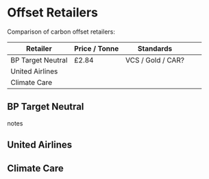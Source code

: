 # Offset Retailers

Comparison of carbon offset retailers:




| Retailer | Price / Tonne | Standards  |   |   |
|---|---|---|---|---|
| BP Target Neutral | £2.84  | VCS / Gold / CAR?  |   |   |
| United Airlines  |   |   |   |   |
| Climate Care  |   |   |   |   |


## BP Target Neutral

notes

## United Airlines 

## Climate Care 
